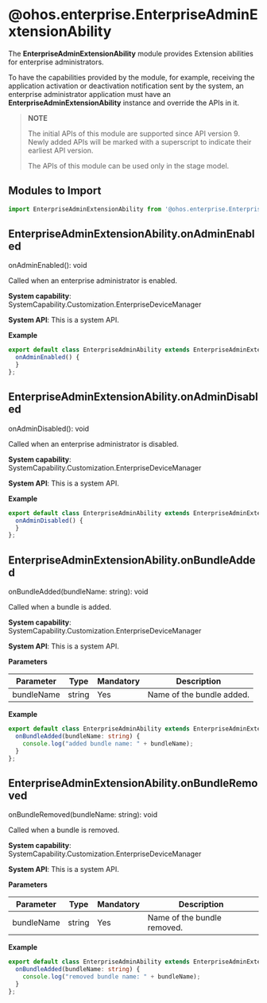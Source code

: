 # @ohos.enterprise.EnterpriseAdminExtensionAbility

The **EnterpriseAdminExtensionAbility** module provides Extension abilities for enterprise administrators.

To have the capabilities provided by the module, for example, receiving the application activation or deactivation notification sent by the system, an enterprise administrator application must have an **EnterpriseAdminExtensionAbility** instance and override the APIs in it.

> **NOTE**
> 
> The initial APIs of this module are supported since API version 9. Newly added APIs will be marked with a superscript to indicate their earliest API version.
> 
> The APIs of this module can be used only in the stage model.

## Modules to Import

```ts
import EnterpriseAdminExtensionAbility from '@ohos.enterprise.EnterpriseAdminExtensionAbility'
```

## EnterpriseAdminExtensionAbility.onAdminEnabled

onAdminEnabled(): void

Called when an enterprise administrator is enabled.

**System capability**: SystemCapability.Customization.EnterpriseDeviceManager

**System API**: This is a system API.

**Example**

```ts
export default class EnterpriseAdminAbility extends EnterpriseAdminExtensionAbility {
  onAdminEnabled() {
  }
};
```

## EnterpriseAdminExtensionAbility.onAdminDisabled

onAdminDisabled(): void

Called when an enterprise administrator is disabled.

**System capability**: SystemCapability.Customization.EnterpriseDeviceManager

**System API**: This is a system API.

**Example**

```ts
export default class EnterpriseAdminAbility extends EnterpriseAdminExtensionAbility {
  onAdminDisabled() {
  }
};
```

## EnterpriseAdminExtensionAbility.onBundleAdded

onBundleAdded(bundleName: string): void

Called when a bundle is added.

**System capability**: SystemCapability.Customization.EnterpriseDeviceManager

**System API**: This is a system API.

**Parameters**

| Parameter  | Type                                 | Mandatory  | Description     |
| ----- | ----------------------------------- | ---- | ------- |
| bundleName | string | Yes   | Name of the bundle added.|

**Example**

```ts
export default class EnterpriseAdminAbility extends EnterpriseAdminExtensionAbility {
  onBundleAdded(bundleName: string) {
    console.log("added bundle name: " + bundleName);
  }
};
```

## EnterpriseAdminExtensionAbility.onBundleRemoved

onBundleRemoved(bundleName: string): void

Called when a bundle is removed.

**System capability**: SystemCapability.Customization.EnterpriseDeviceManager

**System API**: This is a system API.

**Parameters**

| Parameter  | Type                                 | Mandatory  | Description     |
| ----- | ----------------------------------- | ---- | ------- |
| bundleName | string | Yes   | Name of the bundle removed.|

**Example**

```ts
export default class EnterpriseAdminAbility extends EnterpriseAdminExtensionAbility {
  onBundleAdded(bundleName: string) {
    console.log("removed bundle name: " + bundleName);
  }
};
```
